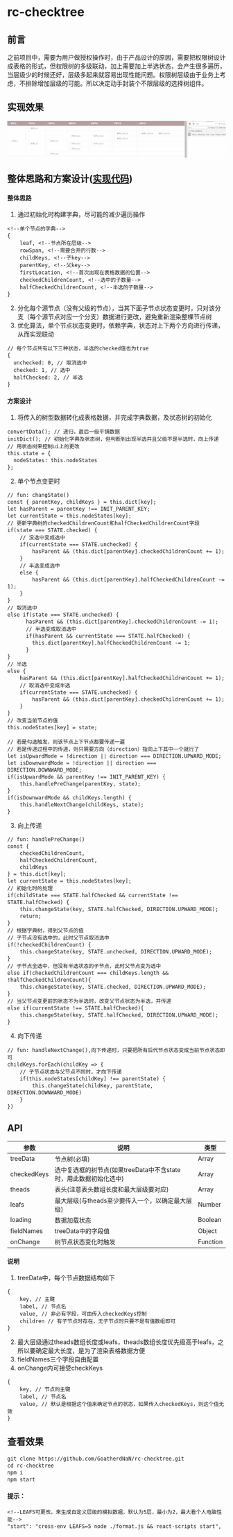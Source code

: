 # rc-checktree

## 前言
之前项目中，需要为用户做授权操作时，由于产品设计的原因，需要把权限树设计成表格的形式，但权限树的多级联动，加上需要加上半选状态，会产生很多遍历，当层级少的时候还好，层级多起来就容易出现性能问题。权限树层级由于业务上考虑，不排除增加层级的可能。所以决定动手封装个不限层级的选择树组件。

## 实现效果
![image](https://github.com/GoatherdNaN/rc-checktree/blob/master/screenshots/GUI.gif?raw=true)


## 整体思路和方案设计([实现代码](https://github.com/GoatherdNaN/rc-checktree/blob/master/src/Page/CheckTree/Tr.js))
#### 整体思路
1. 通过初始化时构建字典，尽可能的减少遍历操作

```
<!--单个节点的字典-->
{
    leaf, <!--节点所在层级-->
    rowSpan, <!--需要合并的行数-->
    childKeys, <!--子key-->
    parentKey, <!--父key-->
    firstLocation, <!--首次出现在表格数据的位置-->
    checkedChildrenCount, <!--选中的子数量-->
    halfCheckedChildrenCount, <!--半选的子数量-->
}
```
2. 分化每个源节点（没有父级的节点），当其下面子节点状态变更时，只对该分支（每个源节点对应一个分支）数据进行更改，避免重新渲染整棵节点树
3. 优化算法，单个节点状态变更时，依赖字典，状态对上下两个方向进行传递，从而实现联动

```
// 每个节点共有以下三种状态，半选的checked值也为true
{
  unchecked: 0, // 取消选中
  checked: 1, // 选中
  halfChecked: 2, // 半选
}
```

#### 方案设计
1. 将传入的树型数据转化成表格数据，并完成字典数据，及状态树的初始化

```
convertData(); // 递归，最后一级平铺数据
initDict(); // 初始化字典及状态树，但判断到出现半选并且父级不是半选时，向上传递
// 用状态树来控制ui上的更改
this.state = {
  nodeStates: this.nodeStates
};
```
2. 单个节点变更时

```
// fun: changState()
const { parentKey, childKeys } = this.dict[key];
let hasParent = parentKey !== INIT_PARENT_KEY;
let currentState = this.nodeStates[key];
// 更新字典树的checkedChildrenCount和halfCheckedChildrenCount字段
if(state === STATE.checked) {
    // 没选中变成选中
    if(currentState === STATE.unchecked) {
        hasParent && (this.dict[parentKey].checkedChildrenCount += 1);
    }
    // 半选变成选中
    else {
        hasParent && (this.dict[parentKey].halfCheckedChildrenCount -= 1);
    }
}
// 取消选中
else if(state === STATE.unchecked) {
      hasParent && (this.dict[parentKey].checkedChildrenCount -= 1);
      // 半选变成取消选中
      if(hasParent && currentState === STATE.halfChecked) {
        this.dict[parentKey].halfCheckedChildrenCount -= 1;
      }
}
// 半选
else {
    hasParent && (this.dict[parentKey].halfCheckedChildrenCount += 1);
    // 取消选中变成半选
    if(currentState === STATE.unchecked) {
        hasParent && (this.dict[parentKey].checkedChildrenCount += 1);
    }
}
// 改变当前节点的值
this.nodeStates[key] = state;

// 若是勾选触发，则该节点上下节点都要传递一遍
// 若是传递过程中的传递，则只需要方向（direction）指向上下其中一个就行了
let isUpwardMode = !direction || direction === DIRECTION.UPWARD_MODE;
let isDownwardMode = !direction || direction === DIRECTION.DOWNWARD_MODE;
if(isUpwardMode && parentKey !== INIT_PARENT_KEY) {
    this.handlePreChange(parentKey, state);
}
if(isDownwardMode && childKeys.length) {
    this.handleNextChange(childKeys, state);
}
```
3. 向上传递

```
// fun: handlePreChange()
const {
    checkedChildrenCount,
    halfCheckedChildrenCount,
    childKeys
} = this.dict[key];
let currentState = this.nodeStates[key];
// 初始化时的处理
if(childState === STATE.halfChecked && currentState !== STATE.halfChecked) {
    this.changeState(key, STATE.halfChecked, DIRECTION.UPWARD_MODE);
    return;
}
// 根据字典树，得到父节点的值
// 子节点没有选中的，此时父节点取消选中
if(!checkedChildrenCount) {
    this.changeState(key, STATE.unchecked, DIRECTION.UPWARD_MODE);
}
// 子节点全选中，但没有半选状态的子节点，此时父节点变为选中
else if(checkedChildrenCount === childKeys.length && !halfCheckedChildrenCount){
    this.changeState(key, STATE.checked, DIRECTION.UPWARD_MODE);
}
// 当父节点变更前的状态不为半选时，改变父节点状态为半选，并传递
else if(currentState !== STATE.halfChecked){
    this.changeState(key, STATE.halfChecked, DIRECTION.UPWARD_MODE);
}
```
4. 向下传递

```
// fun: handleNextChange(),向下传递时，只要把所有后代节点状态变成当前节点状态即可
childKeys.forEach(childKey => {
    // 子节点状态与父节点不同时，才向下传递
    if(this.nodeStates[childKey] !== parentState) {
        this.changeState(childKey, parentState, DIRECTION.DOWNWARD_MODE)
    }
})

```
## API

参数 | 说明 | 类型
---|---|---
treeData | 节点树(必填) | Array
checkedKeys | 选中复选框的树节点(如果treeData中不含state时，用此数据初始化选中) | Array
theads | 表头(注意表头数组长度和最大层级要对应) | Array
leafs | 最大层级(与theads至少要传入一个，以确定最大层级) | Number
loading | 数据加载状态 | Boolean
fieldNames | treeData中的字段值 | Object
onChange | 树节点状态变化时触发 | Function

#### 说明
1. treeData中，每个节点数据结构如下

```
{
    key, // 主键
    label, // 节点名
    value, // 非必有字段，可由传入checkedKeys控制
    children // 有子节点时存在，无子节点时只要不是有值数组即可
}
```

2. 最大层级通过theads数组长度或leafs，theads数组长度优先级高于leafs，之所以要确定最大长度，是为了渲染表格数据方便
3. fieldNames三个字段自由配置
4. onChange内可接受checkKeys

```
{
    key, // 节点的主键
    label, // 节点名
    value, // 默认是根据这个值来确定节点的状态，如果传入checkedKeys，则这个值无效
}
```
## 查看效果

```
git clone https://github.com/GoatherdNaN/rc-checktree.git
cd rc-checktree
npm i
npm start
```
#### 提示：

```
<!--LEAFS可更改，来生成自定义层级的模拟数据，默认为5层，最小为2，最大看个人电脑性能-->
"start": "cross-env LEAFS=5 node ./format.js && react-scripts start",
```
